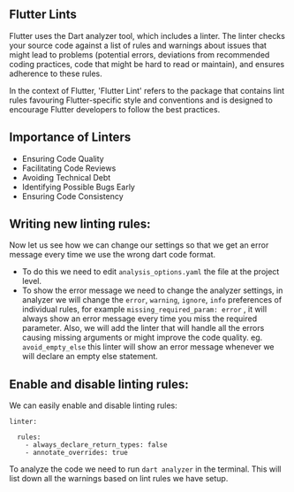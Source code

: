 ## Flutter Lints

Flutter uses the Dart analyzer tool, which includes a linter. The linter checks your source code against a list of rules and warnings about issues that might lead to problems (potential errors, deviations from recommended coding practices, code that might be hard to read or maintain), and ensures adherence to these rules.

In the context of Flutter, 'Flutter Lint' refers to the package that contains lint rules favouring Flutter-specific style and conventions and is designed to encourage Flutter developers to follow the best practices.

## Importance of Linters 
- Ensuring Code Quality 
- Facilitating Code Reviews 
- Avoiding Technical Debt 
- Identifying Possible Bugs Early 
- Ensuring Code Consistency

## Writing new linting rules:
Now let us see how we can change our settings so that we get an error message every time we use the wrong dart code format. 
- To do this we need to edit `analysis_options.yaml` the file at the project level.
- To show the error message we need to change the analyzer settings, in analyzer we will change the `error`, `warning`, `ignore`, `info` preferences of individual rules, for example `missing_required_param: error` , it will always show an error message every time you miss the required parameter.
Also, we will add the linter that will handle all the errors causing missing arguments or might improve the code quality. eg. `avoid_empty_else` this linter will show an error message whenever we will declare an empty else statement.

## Enable and disable linting rules:
We can easily enable and disable linting rules:

````
linter:

  rules:
    - always_declare_return_types: false
    - annotate_overrides: true
````

To analyze the code we need to run `dart analyzer` in the terminal. This will list down all the warnings based on lint rules we have setup.
